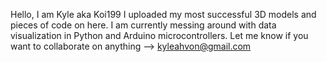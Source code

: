 Hello, I am Kyle aka Koi199
I uploaded my most successful 3D models and pieces of code on here. 
I am currently messing around with data visualization in Python and Arduino microcontrollers. 
Let me know if you want to collaborate on anything --> kyleahvon@gmail.com


<!---
Koi199/Koi199 is a ✨ special ✨ repository because its `README.md` (this file) appears on your GitHub profile.
You can click the Preview link to take a look at your changes.
--->
